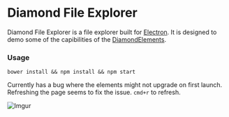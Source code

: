# Diamond File Explorer
Diamond File Explorer is a file explorer built for [Electron](http://electron.atom.io/). It is designed to demo some of the capibilities of the [DiamondElements](https://github.com/DiamondElements).

### Usage
```
bower install && npm install && npm start
```


Currently has a bug where the elements might not upgrade on first launch. Refreshing the page seems to fix the issue. 
`cmd+r` to refresh.

![Imgur](http://i.imgur.com/BaV6nHM.png)
